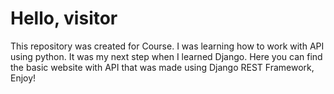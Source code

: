 # Hello, visitor

This repository was created for Course. I was learning how to work with API using python. It was my next step when I learned Django. Here you can find the basic website with API that was made using Django REST Framework, Enjoy!
